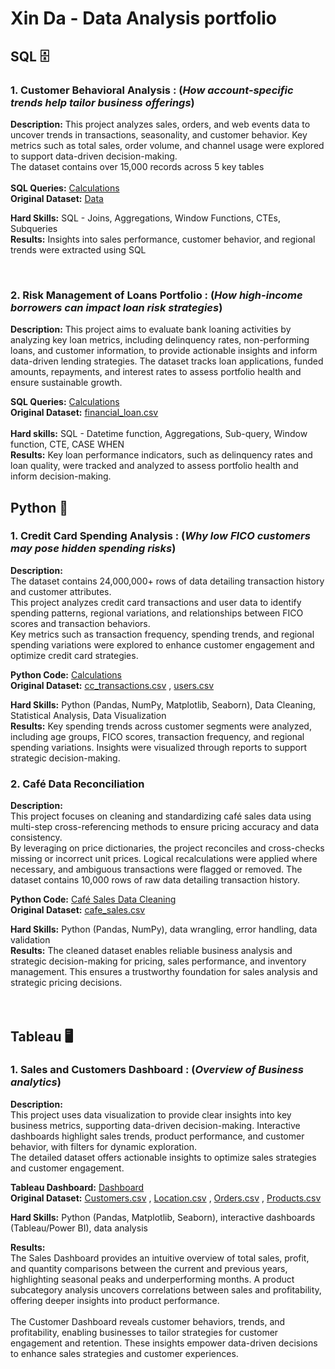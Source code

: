 # Xin Da - Data Analysis portfolio

## SQL 🗄️ 

### 1. Customer Behavioral Analysis : (_How account-specific trends help tailor business offerings_)

**Description:** This project analyzes sales, orders, and web events data to uncover trends in transactions, seasonality, and customer behavior. Key metrics such as total sales, order volume, and channel usage were explored to support data-driven decision-making. <br>
The dataset contains over 15,000 records across 5 key tables <br><br>
**SQL Queries:** [Calculations](https://github.com/xindalok/Sales_and_Customer_Insights_for_Business_Growth------SQL) <br>
**Original Dataset:** [Data](https://github.com/xindalok/Sales_and_Customer_Insights_for_Business_Growth------SQL/blob/15216838c89b229621eeae559c0c6c4900fd6a91/dataset/Parch%20and%20Posey%20file.txt)

**Hard Skills:** SQL - Joins, Aggregations, Window Functions, CTEs, Subqueries  
**Results:** Insights into sales performance, customer behavior, and regional trends were extracted using SQL

<br>

### 2. Risk Management of Loans Portfolio : (_How high-income borrowers can impact loan risk strategies_)

**Description:** This project aims to evaluate bank loaning activities by analyzing key loan metrics, including delinquency rates, non-performing loans, and customer information, to provide actionable insights and inform data-driven lending strategies. The dataset tracks loan applications, funded amounts, repayments, and interest rates to assess portfolio health and ensure sustainable growth. <br>

**SQL Queries:** [Calculations](https://github.com/xindalok/Bank-loans-portfolio---SQL/blob/2f09006ea41ec888905e6cdcdcb498441d73000b/SQL%20calculations.md) <br>
**Original Dataset:** [financial_loan.csv](https://github.com/xindalok/Bank-loans-portfolio---SQL/blob/a6db9c86683d53044c156f55833fe2b2e5dab464/dataset/financial_loan.csv)  <br><br>
**Hard skills:** SQL - Datetime function, Aggregations, Sub-query, Window function, CTE, CASE WHEN  <br>
**Results:** Key loan performance indicators, such as delinquency rates and loan quality, were tracked and analyzed to assess portfolio health and inform decision-making.


## Python 🐍

### 1. Credit Card Spending Analysis : (_Why low FICO customers may pose hidden spending risks_)

**Description:**  
The dataset contains 24,000,000+ rows of data detailing transaction history and customer attributes.  <br>
This project analyzes credit card transactions and user data to identify spending patterns, regional variations, and relationships between FICO scores and transaction behaviors. <br>
Key metrics such as transaction frequency, spending trends, and regional spending variations were explored to enhance customer engagement and optimize credit card strategies.  <br>

**Python Code:** [Calculations](https://github.com/xindalok/Credit-Card-Transaction-Analysis-Spending-Insights---Python/blob/2fc721d948d24f14a85c6e9f28cb8e3a87ecafe9/Credit%20Card%20Transactions.ipynb) <br>
**Original Dataset:** [cc_transactions.csv](credit-card-spending-dashboard.xlsx) , [users.csv](https://github.com/xindalok/Credit-Card-Transaction-Analysis-Spending-Insights---Python/blob/2fc721d948d24f14a85c6e9f28cb8e3a87ecafe9/datasets/users.csv)

**Hard Skills:** Python (Pandas, NumPy, Matplotlib, Seaborn), Data Cleaning, Statistical Analysis, Data Visualization  
**Results:** Key spending trends across customer segments were analyzed, including age groups, FICO scores, transaction frequency, and regional spending variations. Insights were visualized through reports to support strategic decision-making.  

### 2. Café Data Reconciliation  

**Description:**  
This project focuses on cleaning and standardizing café sales data using multi-step cross-referencing methods to ensure pricing accuracy and data consistency. <br>
By leveraging on price dictionaries, the project reconciles and cross-checks missing or incorrect unit prices. Logical recalculations were applied where necessary, and ambiguous transactions were flagged or removed. 
The dataset contains 10,000 rows of raw data detailing transaction history.  <br>

**Python Code:** [Café Sales Data Cleaning](cafe-sales-data-cleaning.ipynb)  
**Original Dataset:** [cafe_sales.csv](https://github.com/xindalok/Data-Cleaning-Cafe-Dataset-python/blob/dd159a5ee0fbc29c8b33584ecf69f58fe4e9db39/dataset/dirty_cafe_sales.csv)

**Hard Skills:** Python (Pandas, NumPy), data wrangling, error handling, data validation  
**Results:** The cleaned dataset enables reliable business analysis and strategic decision-making for pricing, sales performance, and inventory management.   This ensures a trustworthy foundation for sales analysis and strategic pricing decisions.  
<br>
<br>

## Tableau 🖥️

### 1. Sales and Customers Dashboard : (_Overview of Business analytics_)

**Description:**  
This project uses data visualization to provide clear insights into key business metrics, supporting data-driven decision-making.
Interactive dashboards highlight sales trends, product performance, and customer behavior, with filters for dynamic exploration.  
The detailed dataset offers actionable insights to optimize sales strategies and customer engagement.  



**Tableau Dashboard:** [Dashboard](https://public.tableau.com/app/profile/xinda.lok/viz/SalesCustomerDashboard_17367929548860/CustomerDashboard) <br>
**Original Dataset:** [Customers.csv](https://github.com/xindalok/Sales_Dashboard--Interactive_Sales_-_Customer_insights---Tableau/blob/a8850d16e0f865bc92d63e55c980eadeadc5872a/datasets/Customers.csv) , [Location.csv](https://github.com/xindalok/Sales_Dashboard--Interactive_Sales_-_Customer_insights---Tableau/blob/a8850d16e0f865bc92d63e55c980eadeadc5872a/datasets/Location.csv) , [Orders.csv](https://github.com/xindalok/Sales_Dashboard--Interactive_Sales_-_Customer_insights---Tableau/blob/a8850d16e0f865bc92d63e55c980eadeadc5872a/datasets/Orders.csv) , [Products.csv](https://github.com/xindalok/Sales_Dashboard--Interactive_Sales_-_Customer_insights---Tableau/blob/a8850d16e0f865bc92d63e55c980eadeadc5872a/datasets/Products.csv)

**Hard Skills:** Python (Pandas, Matplotlib, Seaborn), interactive dashboards (Tableau/Power BI), data analysis  

**Results:**  
The Sales Dashboard provides an intuitive overview of total sales, profit, and quantity comparisons between the current and previous years, highlighting seasonal peaks and underperforming months. 
A product subcategory analysis uncovers correlations between sales and profitability, offering deeper insights into product performance. <br>  
The Customer Dashboard reveals customer behaviors, trends, and profitability, enabling businesses to tailor strategies for customer engagement and retention.
These insights empower data-driven decisions to enhance sales strategies and customer experiences.  
